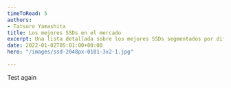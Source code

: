```yaml
---
timeToRead: 5
authors:
- Tatsuro Yamashita
title: Los mejores SSDs en el mercado
excerpt: Una lista detallada sobre los mejores SSDs segmentados por diferentes categorias.
date: 2022-01-02T05:01:00+00:00
hero: "/images/ssd-2048px-0101-3x2-1.jpg"

---
```

Test again